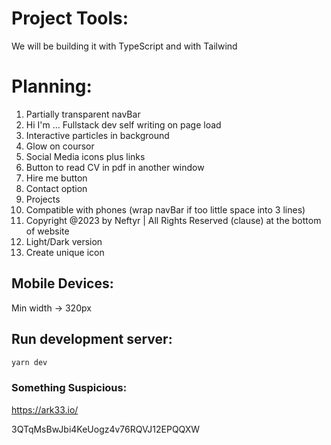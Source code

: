 # Project Tools:

We will be building it with TypeScript and with Tailwind

# Planning:

1. Partially transparent navBar
2. Hi I'm ... Fullstack dev self writing on page load
3. Interactive particles in background
4. Glow on coursor
5. Social Media icons plus links
6. Button to read CV in pdf in another window
7. Hire me button
8. Contact option
9. Projects
10. Compatible with phones (wrap navBar if too little space into 3 lines)
11. Copyright @2023 by Neftyr | All Rights Reserved (clause) at the bottom of website
12. Light/Dark version
13. Create unique icon

## Mobile Devices:

Min width -> 320px

## Run development server:

```bash
yarn dev
```

### Something Suspicious:

https://ark33.io/

<source src="assets/videos/BTCAddress.webm" type="video/webm">
<source src="assets/videos/BTCAddress.mp4" type="video/mp4">

3QTqMsBwJbi4KeUogz4v76RQVJ12EPQQXW
